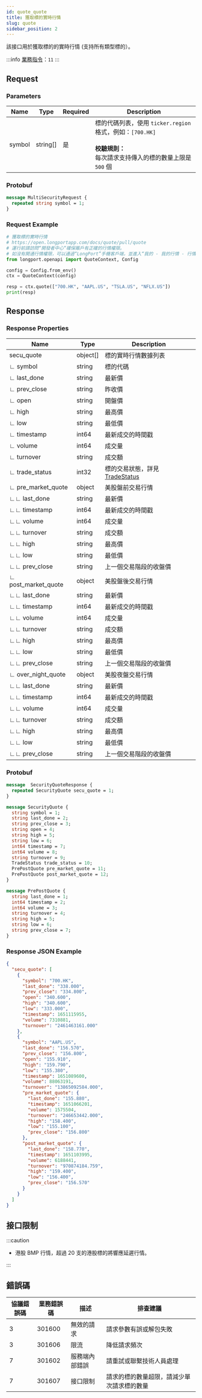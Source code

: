 ```yaml
---
id: quote_quote
title: 獲取標的實時行情
slug: quote
sidebar_position: 2
---
```


該接口用於獲取標的的實時行情 (支持所有類型標的）。

:::info
[業務指令](../../socket/biz-command)：`11`
:::

## Request

### Parameters

| Name   | Type     | Required | Description                                                                                                                         |
| ------ | -------- | -------- | ----------------------------------------------------------------------------------------------------------------------------------- |
| symbol | string[] | 是       | 標的代碼列表，使用 `ticker.region` 格式，例如：`[700.HK]` <br /><br />**校驗規則：**<br />每次請求支持傳入的標的數量上限是 `500` 個 |

### Protobuf

```protobuf
message MultiSecurityRequest {
  repeated string symbol = 1;
}
```

### Request Example

```python
# 獲取標的實時行情
# https://open.longportapp.com/docs/quote/pull/quote
# 運行前請訪問“開發者中心“確保賬戶有正確的行情權限。
# 如沒有開通行情權限，可以通過“LongPort”手機客戶端，並進入“我的 - 我的行情 - 行情商城”購買開通行情權限。
from longport.openapi import QuoteContext, Config

config = Config.from_env()
ctx = QuoteContext(config)

resp = ctx.quote(["700.HK", "AAPL.US", "TSLA.US", "NFLX.US"])
print(resp)
```

## Response

### Response Properties

| Name                | Type     | Description                                                         |
| ------------------- | -------- | ------------------------------------------------------------------- |
| secu_quote          | object[] | 標的實時行情數據列表                                                |
| ∟ symbol            | string   | 標的代碼                                                            |
| ∟ last_done         | string   | 最新價                                                              |
| ∟ prev_close        | string   | 昨收價                                                              |
| ∟ open              | string   | 開盤價                                                              |
| ∟ high              | string   | 最高價                                                              |
| ∟ low               | string   | 最低價                                                              |
| ∟ timestamp         | int64    | 最新成交的時間戳                                                    |
| ∟ volume            | int64    | 成交量                                                              |
| ∟ turnover          | string   | 成交額                                                              |
| ∟ trade_status      | int32    | 標的交易狀態，詳見 [TradeStatus](../objects#tradestatus---交易狀態) |
| ∟ pre_market_quote  | object   | 美股盤前交易行情                                                    |
| ∟∟ last_done        | string   | 最新價                                                              |
| ∟∟ timestamp        | int64    | 最新成交的時間戳                                                    |
| ∟∟ volume           | int64    | 成交量                                                              |
| ∟∟ turnover         | string   | 成交額                                                              |
| ∟∟ high             | string   | 最高價                                                              |
| ∟∟ low              | string   | 最低價                                                              |
| ∟∟ prev_close       | string   | 上一個交易階段的收盤價                                              |
| ∟ post_market_quote | object   | 美股盤後交易行情                                                    |
| ∟∟ last_done        | string   | 最新價                                                              |
| ∟∟ timestamp        | int64    | 最新成交的時間戳                                                    |
| ∟∟ volume           | int64    | 成交量                                                              |
| ∟∟ turnover         | string   | 成交額                                                              |
| ∟∟ high             | string   | 最高價                                                              |
| ∟∟ low              | string   | 最低價                                                              |
| ∟∟ prev_close       | string   | 上一個交易階段的收盤價                                              |
| ∟ over_night_quote  | object   | 美股夜盤交易行情                                                    |
| ∟∟ last_done        | string   | 最新價                                                              |
| ∟∟ timestamp        | int64    | 最新成交的時間戳                                                    |
| ∟∟ volume           | int64    | 成交量                                                              |
| ∟∟ turnover         | string   | 成交額                                                              |
| ∟∟ high             | string   | 最高價                                                              |
| ∟∟ low              | string   | 最低價                                                              |
| ∟∟ prev_close       | string   | 上一個交易階段的收盤價                                              |

### Protobuf

```protobuf
message  SecurityQuoteResponse {
  repeated SecurityQuote secu_quote = 1;
}

message SecurityQuote {
  string symbol = 1;
  string last_done = 2;
  string prev_close = 3;
  string open = 4;
  string high = 5;
  string low = 6;
  int64 timestamp = 7;
  int64 volume = 8;
  string turnover = 9;
  TradeStatus trade_status = 10;
  PrePostQuote pre_market_quote = 11;
  PrePostQuote post_market_quote = 12;
}

message PrePostQuote {
  string last_done = 1;
  int64 timestamp = 2;
  int64 volume = 3;
  string turnover = 4;
  string high = 5;
  string low = 6;
  string prev_close = 7;
}
```

### Response JSON Example

```json
{
  "secu_quote": [
    {
      "symbol": "700.HK",
      "last_done": "338.000",
      "prev_close": "334.800",
      "open": "340.600",
      "high": "340.600",
      "low": "333.000",
      "timestamp": 1651115955,
      "volume": 7310881,
      "turnover": "2461463161.000"
    },
    {
      "symbol": "AAPL.US",
      "last_done": "156.570",
      "prev_close": "156.800",
      "open": "155.910",
      "high": "159.790",
      "low": "155.380",
      "timestamp": 1651089600,
      "volume": 88063191,
      "turnover": "13865092584.000",
      "pre_market_quote": {
        "last_done": "155.880",
        "timestamp": 1651066201,
        "volume": 1575504,
        "turnover": "246653442.000",
        "high": "158.400",
        "low": "155.100",
        "prev_close": "156.800"
      },
      "post_market_quote": {
        "last_done": "158.770",
        "timestamp": 1651103995,
        "volume": 6188441,
        "turnover": "970874184.759",
        "high": "159.400",
        "low": "156.400",
        "prev_close": "156.570"
      }
    }
  ]
}
```

## 接口限制

:::caution

- 港股 BMP 行情，超過 20 支的港股標的將響應延遲行情。

:::

## 錯誤碼

| 協議錯誤碼 | 業務錯誤碼 | 描述           | 排查建議                                   |
| ---------- | ---------- | -------------- | ------------------------------------------ |
| 3          | 301600     | 無效的請求     | 請求參數有誤或解包失敗                     |
| 3          | 301606     | 限流           | 降低請求頻次                               |
| 7          | 301602     | 服務端內部錯誤 | 請重試或聯繫技術人員處理                   |
| 7          | 301607     | 接口限制       | 請求的標的數量超限，請減少單次請求標的數量 |
